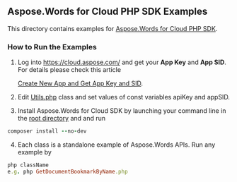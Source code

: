 ## Aspose.Words for Cloud PHP SDK Examples
This directory contains examples for [Aspose.Words for Cloud PHP SDK](https://github.com/aspose-words/Aspose.Words-for-Cloud/tree/master/SDKs/Aspose.Words-Cloud-SDK-for-PHP).

### How to Run the Examples
1. Log into https://cloud.aspose.com/ and get your **App Key** and **App SID**. For details please check this article

   [Create New App and Get App Key and SID](https://docs.asposeptyltd.com/display/totalcloud/Create+New+App+and+Get+App+Key+and+SID).

2. Edit [Utils.php](https://github.com/aspose-words/Aspose.Words-for-Cloud/blob/master/Examples/PHP/Utils.php) class and set values of const variables apiKey and appSID.
3. Install Aspose.Words for Cloud SDK by launching your command line in the [root directory](https://github.com/aspose-words/Aspose.Words-for-Cloud/tree/master/Examples/PHP) and and run 
```ruby
composer install --no-dev
```
4. Each class is a standalone example of Aspose.Words APIs. Run any example by 
```ruby
php className
e.g. php GetDocumentBookmarkByName.php
```
